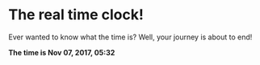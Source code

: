 # The real time clock!

Ever wanted to know what the time is? Well, your journey is about to end!

**The time is Nov 07, 2017, 05:32**
